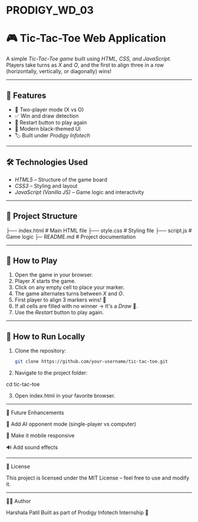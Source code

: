 # PRODIGY_WD_03

# 🎮 Tic-Tac-Toe Web Application  

A simple *Tic-Tac-Toe game* built using *HTML, CSS, and JavaScript*.  
Players take turns as *X* and *O*, and the first to align three in a row (horizontally, vertically, or diagonally) wins!  

---

## 🚀 Features
- 🎲 Two-player mode (X vs O)  
- ✅ Win and draw detection  
- 🔄 Restart button to play again  
- 🎨 Modern black-themed UI  
- 🏷 Built under *Prodigy Infotech*  

---

## 🛠 Technologies Used
- *HTML5* – Structure of the game board  
- *CSS3* – Styling and layout  
- *JavaScript (Vanilla JS)* – Game logic and interactivity  

---

## 📂 Project Structure

├── index.html   # Main HTML file 
├── style.css    # Styling file
├── script.js    # Game logic
├─ README.md    # Project documentation

---

## 🎯 How to Play
1. Open the game in your browser.  
2. Player *X* starts the game.  
3. Click on any empty cell to place your marker.  
4. The game alternates turns between *X* and *O*.  
5. First player to align 3 markers wins! 🎉  
6. If all cells are filled with no winner → It's a *Draw* 🤝.  
7. Use the *Restart* button to play again.  

---

## 🔧 How to Run Locally
1. Clone the repository:  
   ```bash
   git clone https://github.com/your-username/tic-tac-toe.git

2. Navigate to the project folder:

cd tic-tac-toe


3. Open index.html in your favorite browser.




---

🌟 Future Enhancements

🧠 Add AI opponent mode (single-player vs computer)

📱 Make it mobile responsive

🔊 Add sound effects



---

📜 License

This project is licensed under the MIT License – feel free to use and modify it.


---

👨‍💻 Author

Harshala Patil
Built as part of Prodigy Infotech Internship 🚀

